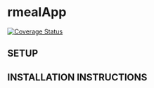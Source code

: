 # rmealApp

[![Coverage Status](https://coveralls.io/repos/github/IIsiolu/rmealApp/badge.svg?branch=master)](https://coveralls.io/github/IIsiolu/rmealApp?branch=master)

## SETUP

## INSTALLATION INSTRUCTIONS
